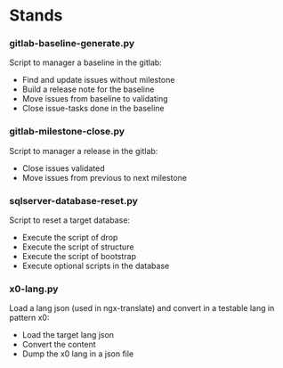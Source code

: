 # Stands


### gitlab-baseline-generate.py

Script to manager a baseline in the gitlab:
- Find and update issues without milestone
- Build a release note for the baseline
- Move issues from baseline to validating
- Close issue-tasks done in the baseline

### gitlab-milestone-close.py 

Script to manager a release in the gitlab:
- Close issues validated
- Move issues from previous to next milestone

### sqlserver-database-reset.py

Script to reset a target database:
- Execute the script of drop
- Execute the script of structure
- Execute the script of bootstrap
- Execute optional scripts in the database

### x0-lang.py 

Load a lang json (used in ngx-translate) and convert in a testable lang in pattern x0:
- Load the target lang json
- Convert the content
- Dump the x0 lang in a json file
